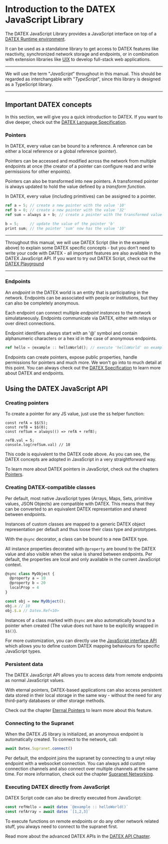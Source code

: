 # Introduction to the DATEX JavaScript Library

The DATEX JavaScript Library provides a JavaScript interface on top of a [DATEX Runtime environment](https://github.com/unyt-org/datex-specification).

It can be used as a standalone library to get access to DATEX features like reactivity, synchronized network storage and endpoints, or in combination with extension libraries like [UIX](https://docs.unyt.org/manual/uix/getting-started) to develop full-stack web applications.

---
We will use the term "*JavaScript*" throughout in this manual. This should be regarded as interchangable with "*TypeScript*", since this library is designed as a TypeScript library.

---

## Important DATEX concepts

In this section, we will give you a quick introduction to DATEX.
If you want to dive deeper, check out the [DATEX Language Specification](https://github.com/unyt-org/datex-specification).

### Pointers
In DATEX, every value can be bound to a reference.
A reference can be either a local reference or a global reference (*pointer*).

Pointers can be accessed and modified across the network from multiple endpoints at once
(the creator of a pointer can configure read and write permissions for other enpoints).

Pointers can also be transformed into new pointers. A transformed pointer is always updated to
hold the value defined by a *transform function*.

In DATEX, every value (including primitives) can be assigned to a pointer.

```rust
ref a = 5; // create a new pointer with the value '10'
ref b = 0; // create a new pointer with the value '32'
ref sum = always a + b; // create a pointer with the transformed value of 'a + b'

b = 5; 	   // update the value of the pointer 'b'
print sum; // the pointer 'sum' now has the value '10'
```
----
Throughout this manual, we will use DATEX Script (like in the example above) to explain some DATEX specific concepts - but you don't need to write your code with DATEX - all important features are also available in the DATEX JavaScript API. If you want to try out DATEX Script, check out the [DATEX Playground](https://playground.unyt.org/)

----


### Endpoints

An *endpoint* in the DATEX world is an entity that is participating in the network. 
Endpoints can be associated with people or institutions, but they can also be completely anonymous.

Each endpoint can connect multiple *endpoint instances* to the network simulataneously.
Endpoints communicate via DATEX, either with relays or over direct connections.

Endpoint identifiers always start with an '@' symbol and contain alphanumeric characters or a hex id in
the case of anonymous endpoints.

```rust
ref hello = @example :: helloWorld(); // execute 'helloWorld' on example and save the value in the 'hello' variable
```

Endpoints can create pointers, expose public properties, handle permissions for pointers and much more. We won't go into to much detail at this point. You can always check out the [DATEX Specification](https://github.com/unyt-org/datex-specification) to learn more about DATEX and endpoints.

## Using the DATEX JavaScript API

### Creating pointers

To create a pointer for any JS value, just use the `$$` helper function:

```tsx
const refA = $$(5);
const refB = $$(0);
const refSum = always(() => refA + refB);

refB.val = 5;
console.log(refSum.val) // 10
```

This code is equivalent to the DATEX code above. 
As you can see, the DATEX concepts are adopted in JavaScript in a very straightforward way.

To learn more about DATEX pointers in JavaScript, check out the chapters [Pointers](2%20Pointers.md).

### Creating DATEX-compatible classes

Per default, most native JavaScript types (Arrays, Maps, Sets, primitive values, JSON Objects) are compatible with DATEX. This means that they can be converted to an equivalent DATEX representation and shared between endpoints.

Instances of custom classes are mapped to a generic DATEX object representation per default and thus loose their class type and prototypes.

With the `@sync` decorator, a class can be bound to a new DATEX type.

All instance properties decorated with `@property` are bound to the DATEX value and also visible when the value is shared between endpoints. 
Per default, the properties are local and only available in the current JavaScript context.

```ts
@sync class MyObject {
  @property a = 10
  @property b = 20
  localProp = 4
}

const obj = new MyObject();
obj.a // 10
obj.$.a // Datex.Ref<10>
```

Instances of a class marked with `@sync` are also automatically bound to a pointer when created (The value does not have to be explicitly wrapped in `$$()`).

For more customization, you can directly use the [JavaScript interface API]() which allows you to define custom DATEX mapping behaviours for specific JavaScript types.

### Persistent data

The DATEX JavaScript API allows you to access data from remote endpoints as normal JavaScript values.

With eternal pointers, DATEX-based applications can also access persistent data stored in their local storage in the same way - without the need for any third-party databases or other storage methods.

Check out the chapter [Eternal Pointers](./3%20Eternal%20Pointers.md) to learn more about this feature.

### Connecting to the Supranet

When the DATEX JS library is initialized, an anonymous endpoint is automatically created.
To connect to the network, call:
```ts
await Datex.Supranet.connect()
```
Per default, the endpoint joins the supranet by connecting to a unyt relay endpoint with a websocket connection.
You can always add custom connection channels and also connect over multiple channels at the same time.
For more information, check out the chapter [Supranet Networking](./4%20Supranet%20Networking.md).


### Executing DATEX directly from JavaScript

DATEX Script code can also be directly executed from JavaScript:

```ts
const refHello = await datex `@example :: helloWorld()`
const refArray = await datex `[1,2,3]`
```

To execute functions on remote endpoints or do any other network related stuff, you always need to connect to the supranet first.

Read more about the advanced DATEX APIs in the [DATEX API Chapter](./5%20The%20DATEX%20API.md).
